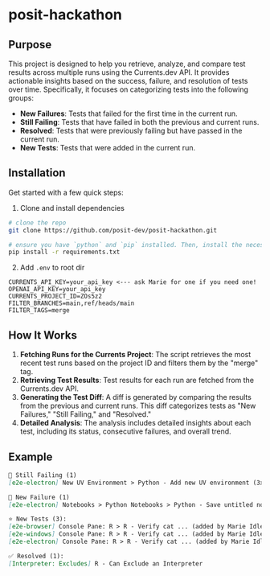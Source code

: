 # posit-hackathon

## Purpose

This project is designed to help you retrieve, analyze, and compare test results across multiple runs using the Currents.dev API. It provides actionable insights based on the success, failure, and resolution of tests over time. Specifically, it focuses on categorizing tests into the following groups:

- **New Failures**: Tests that failed for the first time in the current run.
- **Still Failing**: Tests that have failed in both the previous and current runs.
- **Resolved**: Tests that were previously failing but have passed in the current run.
- **New Tests**: Tests that were added in the current run.

## Installation

Get started with a few quick steps:

1. Clone and install dependencies

```bash
# clone the repo
git clone https://github.com/posit-dev/posit-hackathon.git

# ensure you have `python` and `pip` installed. Then, install the necessary dependencies by running:
pip install -r requirements.txt
```

2. Add `.env` to root dir

```text
CURRENTS_API_KEY=your_api_key <--- ask Marie for one if you need one!
OPENAI_API_KEY=your_api_key
CURRENTS_PROJECT_ID=ZOs5z2
FILTER_BRANCHES=main,ref/heads/main
FILTER_TAGS=merge
```

## How It Works

1. **Fetching Runs for the Currents Project**: The script retrieves the most recent test runs based on the project ID and filters them by the "merge" tag.
2. **Retrieving Test Results**: Test results for each run are fetched from the Currents.dev API.
3. **Generating the Test Diff**: A diff is generated by comparing the results from the previous and current runs. This diff categorizes tests as "New Failures," "Still Failing," and "Resolved."
4. **Detailed Analysis**: The analysis includes detailed insights about each test, including its status, consecutive failures, and overall trend.

## Example

```markdown
🫠 Still Failing (1)
[e2e-electron] New UV Environment > Python - Add new UV environment (3x since abc1234)

🔴 New Failure (1)
[e2e-electron] Notebooks > Python Notebooks > Python - Save untitled notebook and preserve... — Timeout waiting for invisibility

⭐️ New Tests (3):
[e2e-browser] Console Pane: R > R - Verify cat ... (added by Marie Idleman)
[e2e-windows] Console Pane: R > R - Verify cat ... (added by Marie Idleman)
[e2e-electron] Console Pane: R > R - Verify cat ... (added by Marie Idleman)

✅ Resolved (1):
[Interpreter: Excludes] R - Can Exclude an Interpreter
```

